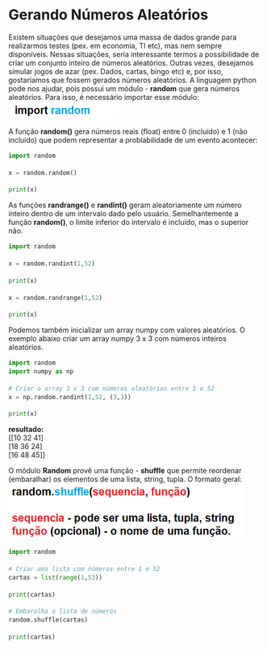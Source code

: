 # Gerando Números Aleatórios

Existem situações que desejamos uma massa de dados grande para realizarmos testes (pex. em economia, TI etc), mas nem sempre disponíveis. Nessas situações, seria interessante termos a possibilidade de criar um conjunto inteiro de números aleatórios. Outras vezes, desejamos simular jogos de azar (pex. Dados, cartas, bingo etc) e, por isso, gostaríamos que fossem gerados números aleatórios. 
A linguagem python pode nos ajudar, pois possui um módulo - **random** que gera números aleatórios. Para isso, é necessário importar esse módulo:
![random](/imagens/random.png)

A função **random()** gera números reais (float) entre 0 (incluído) e 1 (não incluído) que podem representar a problabilidade de um evento acontecer:
``` python runnable
import random

x = random.random()

print(x)
```
As funções **randrange()** e **randint()** geram aleatoriamente um número inteiro dentro de um intervalo dado pelo usuário. Semelhantemente a função **random()**, o limite inferior do intervalo é incluído, mas o superior não.
``` python runnable
import random

x = random.randint(1,52)

print(x)

x = random.randrange(1,52)

print(x)

```
Podemos também inicializar um array numpy com valores aleatórios. O exemplo abaixo criar um array numpy 3 x 3 com números inteiros aleatórios.

``` python
import random
import numpy as np

# Criar o array 3 x 3 com números aleatórios entre 1 e 52
x = np.random.randint(1,52, (3,3))

print(x)

```
**resultado:**<br>
[[10 32 41]<br>
 [18 36 24]<br>
 [16 48 45]]<br>
 
 O módulo **Random** provê uma função - **shuffle** que permite reordenar (embaralhar) os elementos de uma lista, string, tupla.
 O formato geral:
 ![random](/imagens/shuffle.png)
 ``` python runnable
import random

# Criar uma lista com números entre 1 e 52
cartas = list(range(1,53))

print(cartas)

# Embaralha a lista de números 
random.shuffle(cartas)

print(cartas)
```

